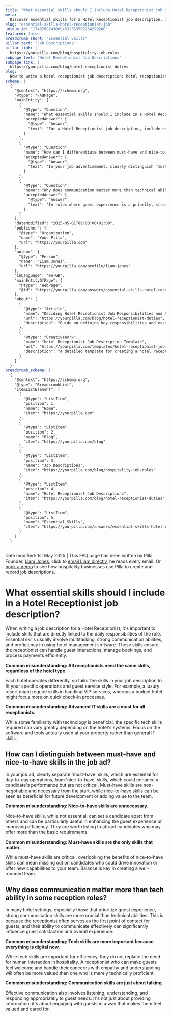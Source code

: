 ```yaml
---
title: "What essential skills should I include Hotel Receptionist job description?"
meta: |
  Discover essential skills for a Hotel Receptionist job description, including key distinctions between must-have and nice-to-have skills, and why communication often trumps tech abilities.
slug: "essential-skills-hotel-receptionist-job"
unique id: "1748768543069x632553502264299200"
featured: false
breadcrumb short: "Essential Skills"
pillar text: "Job Descriptions"
pillar link: |
  https://yourpilla.com/blog/hospitality-job-roles
subpage text: "Hotel Receptionist Job Descriptions"
subpage link: |
  https://yourpilla.com/blog/hotel-receptionist-duties
blog: |
  How to write a hotel receptionist job description: hotel receptionist job description template included.
schema: |
  {
    "@context": "https://schema.org",
    "@type": "FAQPage",
    "mainEntity": [
      {
        "@type": "Question",
        "name": "What essential skills should I include in a Hotel Receptionist job description?",
        "acceptedAnswer": {
          "@type": "Answer",
          "text": "For a Hotel Receptionist job description, include essential skills that are crucial for daily responsibilities. Include skills in multitasking, effective communication, and proficiency in hotel management software to ensure the receptionist can efficiently manage guest interactions, bookings, and payment processing. Tailor these skills to fit the specific needs of your hotel's operations and guest service style."
        }
      },
      {
        "@type": "Question",
        "name": "How can I differentiate between must-have and nice-to-have skills in the job advertisement?",
        "acceptedAnswer": {
          "@type": "Answer",
          "text": "In your job advertisement, clearly distinguish 'must-have' skills, which are essential and non-negotiable for the role, from 'nice-to-have' skills, which can enhance a candidate's contribution but are not critical. This distinction helps in attracting candidates who are not only capable of meeting basic requirements but may also bring additional value to your team."
        }
      },
      {
        "@type": "Question",
        "name": "Why does communication matter more than technical ability in some reception roles?",
        "acceptedAnswer": {
          "@type": "Answer",
          "text": "In roles where guest experience is a priority, strong communication skills are more pivotal than technical abilities. As the first point of contact for guests, a receptionist's ability to communicate effectively is crucial in influencing guest satisfaction. Effective communication encompasses listening, understanding, and suitably responding to guest needs."
        }
      }
    ],
    "dateModified": "2025-05-01T09:00:00+01:00",
    "publisher": {
      "@type": "Organization",
      "name": "Your Pilla",
      "url": "https://yourpilla.com"
    },
    "author": {
      "@type": "Person",
      "name": "Liam Jones",
      "url": "https://yourpilla.com/profile/liam-jones"
    },
    "inLanguage": "en-GB",
    "mainEntityOfPage": {
      "@type": "WebPage",
      "@id": "https://yourpilla.com/answers/essential-skills-hotel-receptionist-job"
    },
    "about": [
      {
        "@type": "Article",
        "name": "Deciding Hotel Receptionist Job Responsibilities and Skills",
        "url": "https://yourpilla.com/blog/hotel-receptionist-duties",
        "description": "Guide on defining key responsibilities and essential skills for a hotel receptionist, tailored to different types of hotel operations."
      },
      {
        "@type": "CreativeWork",
        "name": "Hotel Receptionist Job Description Template",
        "url": "https://yourpilla.com/templates/hotel-receptionist-job-description",
        "description": "A detailed template for creating a hotel receptionist job description, including essential and desirable skills."
      }
    ]
  }
breadcrumb_schema: |
  {
    "@context": "https://schema.org",
    "@type": "BreadcrumbList",
    "itemListElement": [
      {
        "@type": "ListItem",
        "position": 1,
        "name": "Home",
        "item": "https://yourpilla.com"
      },
      {
        "@type": "ListItem",
        "position": 2,
        "name": "Blog",
        "item": "https://yourpilla.com/blog"
      },
      {
        "@type": "ListItem",
        "position": 3,
        "name": "Job Descriptions",
        "item": "https://yourpilla.com/blog/hospitality-job-roles"
      },
      {
        "@type": "ListItem",
        "position": 4,
        "name": "Hotel Receptionist Job Descriptions",
        "item": "https://yourpilla.com/blog/hotel-receptionist-duties"
      },
      {
        "@type": "ListItem",
        "position": 5,
        "name": "Essential Skills",
        "item": "https://yourpilla.com/answers/essential-skills-hotel-receptionist-job"
      }
    ]
  }
---
```


Date modified: 1st May 2025 | This FAQ page has been written by Pilla Founder, [Liam Jones](https://yourpilla.com/profile/liam-jones), click to [email Liam directly](https://mailto:liam@yourpilla.com), he reads every email. Or [book a demo](https://calendly.com/pilla/demo) to see how hospitality businesses use Pilla to create and record job descriptions.

# What essential skills should I include in a Hotel Receptionist job description?

When writing a job description for a Hotel Receptionist, it's important to include skills that are directly linked to the daily responsibilities of the role. Essential skills usually involve multitasking, strong communication abilities, and proficiency in using hotel management software. These skills ensure the receptionist can handle guest interactions, manage bookings, and process payments efficiently.

**Common misunderstanding: All receptionists need the same skills, regardless of the hotel type.**

Each hotel operates differently, so tailor the skills in your job description to fit your specific operations and guest service style. For example, a luxury resort might require skills in handling VIP services, whereas a budget hotel might focus more on quick check-in processes.

**Common misunderstanding: Advanced IT skills are a must for all receptionists.**

While some familiarity with technology is beneficial, the specific tech skills required can vary greatly depending on the hotel's systems. Focus on the software and tools actually used at your property rather than general IT skills.

## How can I distinguish between must-have and nice-to-have skills in the job ad?

In your job ad, clearly separate 'must-have' skills, which are essential for day-to-day operations, from 'nice-to-have' skills, which could enhance a candidate's performance but are not critical. Must-have skills are non-negotiable and necessary from the start, while nice-to-have skills can be seen as beneficial for future development or adding value to the team.

**Common misunderstanding: Nice-to-have skills are unnecessary.**

Nice-to-have skills, while not essential, can set a candidate apart from others and can be particularly useful in enhancing the guest experience or improving efficiency. They are worth listing to attract candidates who may offer more than the basic requirements.

**Common misunderstanding: Must-have skills are the only skills that matter.**

While must-have skills are critical, overlooking the benefits of nice-to-have skills can mean missing out on candidates who could drive innovation or offer new capabilities to your team. Balance is key in creating a well-rounded team.

## Why does communication matter more than tech ability in some reception roles?

In many hotel settings, especially those that prioritize guest experience, strong communication skills are more crucial than technical abilities. This is because the receptionist often serves as the first point of contact for guests, and their ability to communicate effectively can significantly influence guest satisfaction and overall experience.

**Common misunderstanding: Tech skills are more important because everything is digital now.**

While tech skills are important for efficiency, they do not replace the need for human interaction in hospitality. A receptionist who can make guests feel welcome and handle their concerns with empathy and understanding will often be more valued than one who is merely technically proficient.

**Common misunderstanding: Communication skills are just about talking.**

Effective communication also involves listening, understanding, and responding appropriately to guest needs. It's not just about providing information; it's about engaging with guests in a way that makes them feel valued and cared for.
